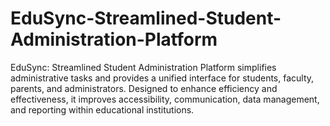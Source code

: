 # EduSync-Streamlined-Student-Administration-Platform
EduSync: Streamlined Student Administration Platform simplifies administrative tasks and provides a unified interface for students, faculty, parents, and administrators. Designed to enhance efficiency and effectiveness, it improves accessibility, communication, data management, and reporting within educational institutions.
